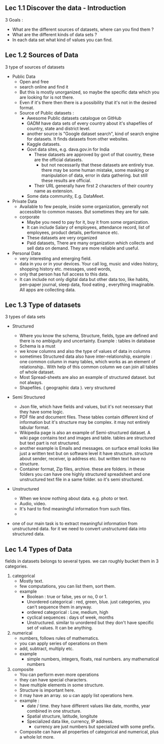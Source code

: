 ## Lec 1.1 Discover the data - Introduction

3 Goals :
- What are the different sources of datasets, where can you find them ?
- What are the different kinds of data sets ?
- In each data set what kind of values you can find.

## Lec 1.2 Sources of Data

3 type of sources of datasets
- Public Data
	- Open and free
	- search online and find it
	- But this is mostly unorganized, so maybe the specific data which you are looking for is not there.
	- Even if it's there then there is a possibility that it's not in the desired format.
	- Source of Public datasets :
		- Awesome Public datasets catalogue on GitHub
		- GADM have data sets of every country about it's shapefiles of country, state and district level.
		- another source is "Google dataset search", kind of search engine for datasets. It finds datasets from other websites.
		- Kaggle datasets.
		- Govt data sites, e.g. dava.gov.in for India
			-  These datasets are approved by govt of that country, these are the official datasets. 
				- but not necessarily that these datasets are entirely true. there may be some human mistake, some masking or manipulation of data, error in data gathering. but still these results are official.
			- Their URL generally have first 2 characters of their country name as extension.
		- Some data community, E.g. DataMeet. 
- Private Data
	- Available to few people, inside some organization, generally not accessible to common masses. But sometimes they are for sale.
	- corporate
		- Maybe you need to pay for it, buy it from some organization.
		- It can include Salary of employees, attendance record, list of employees, product details, performance etc.
		- These datasets are very organized
      -  Paid datasets, There are many organization which collects and sell data on demand. They are more reliable and useful.
- Personal Data
	- very interesting and emerging field.
	- data in you or in your devices. Your call log, music and video history, shopping history etc. messages, used words, 
	- only that person has full access to this data.
	- It can include not only digital data but other data too, like habits, pen-paper journal, sleep data, food eating , everything imaginable. All apps are collecting data.

## Lec 1.3 Type of datasets

3 types of data sets
- Structured
	- Where you know the schema, Structure, fields, type are defined and there is no ambiguity and uncertainty. Example : tables in database
	- Schema is a must
	- we know columns and also the type of values of data in columns
	- sometimes Structured data also have inter-relationship, example : one common column in many tables, which works as an element of relationship.. With help of this common column we can join all tables of whole dataset.
	- Most Spread-sheets are also an example of structured dataset. but not always.
	- Shapefiles. ( geographic data ). very structured
- Semi Structured
	- Json file, which have fields and values, but it's not necessary that they have some logic.
	- PDF file and document files. These tables contain different kind of information but it's structure may be complex. it may not entirely tabular format.
	- Wikipedia page is also an example of Semi-structured dataset. A wiki page contains text and images and table. tables are structured but text part is not structured. 
	- another example is Emails and messages. on surface email looks like just a written text but on software level it have structure. structure about sender, receiver, ip address etc. but written text have no structure.
	-  Container format, Zip files, archive. these are folders. in these folders you can have one highly structured spreadsheet and one unstructured text file in a same folder. so it's semi structured.
   
- Unstructured
	- When we know nothing about data. e.g. photo or text.
	- Audio, video.
	- It's hard to find meaningful information from such files.
	- 

* one of our main task is to extract meaningful information from unstructured data. for it we need to convert unstructured data into structured data.

## Lec 1.4 Types of Data

fields in datasets belongs to several types. we can roughly bucket them in 3 categories.
1. categorical
	- Mostly text.
	- few computations, you can list them, sort them.
	- example
		- Boolean : true or false, yes or no, 0 or 1.
		- Unordered categorical : red, green, blue. just categories, you can't sequence them in anyway.
		- ordered categorical : Low, medium, high
		- cyclical sequences : days of week, months
		- Unstructured. similar to unordered but they don't have specific set of values. It can be anything.
2. numerical
	- numbers, follows rules of mathematics.
	- you can apply series of operations on them
	- add, subtract, multiply etc.
	- example
		- simple numbers, integers, floats, real numbers. any mathematical numbers
3. composite
	- You can perform even more operations
	- they can have special characters.
	- have multiple elements in some structure.
	- Structure is important here.
	- it may have an array. so u can apply list operations here.
	- example :
		- date / time. they have different values like date, months, year combined in one structure.
		- Spatial structure, latitude, longitute
		- Specialized data like, currency, IP address.
			- currency are just numbers but specialized with some prefix.
	- Composite can have all properties of categorical and numerical, plus a whole lot more.
